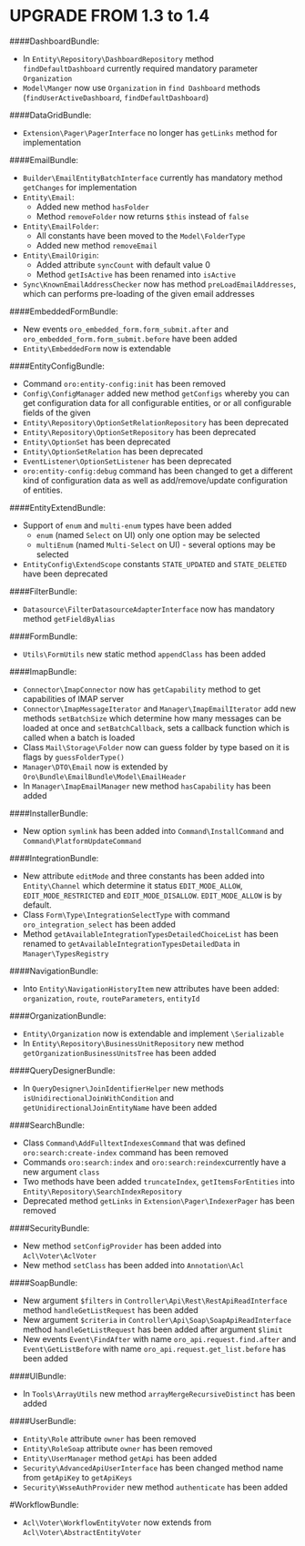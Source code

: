 UPGRADE FROM 1.3 to 1.4
=======================

####DashboardBundle:
- In `Entity\Repository\DashboardRepository` method `findDefaultDashboard` currently required mandatory parameter `Organization`
- `Model\Manger` now use `Organization` in `find Dashboard` methods (`findUserActiveDashboard`, `findDefaultDashboard`)

####DataGridBundle:
- `Extension\Pager\PagerInterface` no longer has `getLinks` method for implementation

####EmailBundle:
- `Builder\EmailEntityBatchInterface` currently has mandatory method `getChanges` for implementation
- `Entity\Email`:
    - Added new method `hasFolder`
    - Method `removeFolder` now returns `$this` instead of `false`
- `Entity\EmailFolder`:
    - All constants have been moved to the `Model\FolderType`
    - Added new method `removeEmail`
- `Entity\EmailOrigin`:
    - Added attribute `syncCount` with default value 0
    - Method `getIsActive` has been renamed into `isActive`
- `Sync\KnownEmailAddressChecker` now has method `preLoadEmailAddresses`, which can performs pre-loading of the given email addresses

####EmbeddedFormBundle:
- New events `oro_embedded_form.form_submit.after` and `oro_embedded_form.form_submit.before` have been added
- `Entity\EmbeddedForm` now is extendable

####EntityConfigBundle:
- Command `oro:entity-config:init` has been removed
- `Config\ConfigManager` added new method `getConfigs` whereby you can get configuration data for all configurable entities, or or all configurable fields of the given
- `Entity\Repository\OptionSetRelationRepository` has been deprecated
- `Entity\Repository\OptionSetRepository` has been deprecated
- `Entity\OptionSet` has been deprecated
- `Entity\OptionSetRelation` has been deprecated
- `EventListener\OptionSetListener` has been deprecated
- `oro:entity-config:debug` command has been changed to get a different kind of configuration data as well as add/remove/update configuration of entities.

####EntityExtendBundle:
- Support of `enum` and `multi-enum` types have been added
    - `enum` (named `Select` on UI) only one option may be selected
    - `multiEnum` (named `Multi-Select` on UI) - several options may be selected
- `EntityConfig\ExtendScope` constants `STATE_UPDATED` and `STATE_DELETED` have been deprecated

####FilterBundle:
- `Datasource\FilterDatasourceAdapterInterface` now has mandatory method `getFieldByAlias`

####FormBundle:
- `Utils\FormUtils` new static method `appendClass` has been added

####ImapBundle:
- `Connector\ImapConnector` now has `getCapability` method to get capabilities of IMAP server
- `Connector\ImapMessageIterator` and `Manager\ImapEmailIterator` add new methods `setBatchSize` which determine how many messages can be loaded at once and `setBatchCallback`, sets a callback function which is called when a batch is loaded
- Class `Mail\Storage\Folder` now can guess folder by type based on it is flags by `guessFolderType()`
- `Manager\DTO\Email` now is extended by `Oro\Bundle\EmailBundle\Model\EmailHeader`
- In `Manager\ImapEmailManager` new method `hasCapability` has been added

####InstallerBundle:
- New option `symlink` has been added into `Command\InstallCommand` and `Command\PlatformUpdateCommand`

####IntegrationBundle:
- New attribute `editMode` and three constants has been added into `Entity\Channel` which determine it status `EDIT_MODE_ALLOW`, `EDIT_MODE_RESTRICTED` and `EDIT_MODE_DISALLOW`. `EDIT_MODE_ALLOW` is by default.
- Class `Form\Type\IntegrationSelectType` with command `oro_integration_select` has been added
- Method `getAvailableIntegrationTypesDetailedChoiceList` has been renamed to `getAvailableIntegrationTypesDetailedData` in `Manager\TypesRegistry`

####NavigationBundle:
-  Into `Entity\NavigationHistoryItem` new attributes have been added: `organization`, `route`, `routeParameters`, `entityId`

####OrganizationBundle:
- `Entity\Organization` now is extendable and implement  `\Serializable`
- In `Entity\Repository\BusinessUnitRepository` new method `getOrganizationBusinessUnitsTree` has been added

####QueryDesignerBundle:
- In `QueryDesigner\JoinIdentifierHelper` new methods `isUnidirectionalJoinWithCondition` and `getUnidirectionalJoinEntityName` have been added

####SearchBundle:
- Class `Command\AddFulltextIndexesCommand` that was defined `oro:search:create-index` command has been removed
- Commands `oro:search:index` and `oro:search:reindex`currently have a new argument `class`
- Two methods have been added `truncateIndex`, `getItemsForEntities` into `Entity\Repository\SearchIndexRepository`
- Deprecated method `getLinks` in `Extension\Pager\IndexerPager` has been removed

####SecurityBundle:
- New method `setConfigProvider` has been added into `Acl\Voter\AclVoter`
- New method `setClass` has been added into `Annotation\Acl`

####SoapBundle:
- New argument `$filters` in `Controller\Api\Rest\RestApiReadInterface` method `handleGetListRequest` has been added
- New argument `$criteria` in `Controller\Api\Soap\SoapApiReadInterface` method `handleGetListRequest`  has been added after argument `$limit`
- New events `Event\FindAfter` with name `oro_api.request.find.after` and `Event\GetListBefore` with name `oro_api.request.get_list.before` has been added

####UIBundle:
- In `Tools\ArrayUtils` new method `arrayMergeRecursiveDistinct` has been added

####UserBundle:
- `Entity\Role` attribute `owner` has been removed
- `Entity\RoleSoap` attribute `owner` has been removed
- `Entity\UserManager` method `getApi` has been added
- `Security\AdvancedApiUserInterface` has been changed method name from `getApiKey` to `getApiKeys`
- `Security\WsseAuthProvider` new method `authenticate` has been added

#WorkflowBundle:
- `Acl\Voter\WorkflowEntityVoter` now extends from `Acl\Voter\AbstractEntityVoter`
